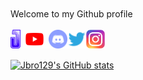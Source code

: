 <br/>
<br/>
Welcome to my Github profile

<br/>
<br/>

<a href="https://jbro129.com">
  <img align="left" alt="My Site" height="30px" src="https://raw.githubusercontent.com/jbro129/jbro129/master/res/site.svg" />
</a>
<a href="https://www.youtube.com/jbro129">
  <img align="left" alt="YouTube" height="30px" src="https://raw.githubusercontent.com/jbro129/jbro129/master/res/youtube.svg" />
</a>
<a href="https://jbro129.com/discord">
  <img align="left" alt="Discord Server" height="30px" src="https://raw.githubusercontent.com/jbro129/jbro129/master/res/discord.svg" />
</a>
<a href="https://twitter.com/jbro129_">
  <img align="left" alt="Twitter" height="30px" src="https://raw.githubusercontent.com/jbro129/jbro129/master/res/twitter.svg" />
</a>
<a href="https://jbro129.com/instagram">
  <img align="left" alt="Instagram" height="30px" src="https://raw.githubusercontent.com/jbro129/jbro129/master/res/instagram.webp" />
</a>
<br/>
<br/>

[![Jbro129's GitHub stats](https://github-readme-stats.vercel.app/api?username=jbro129)](https://github.com/anuraghazra/github-readme-stats)

